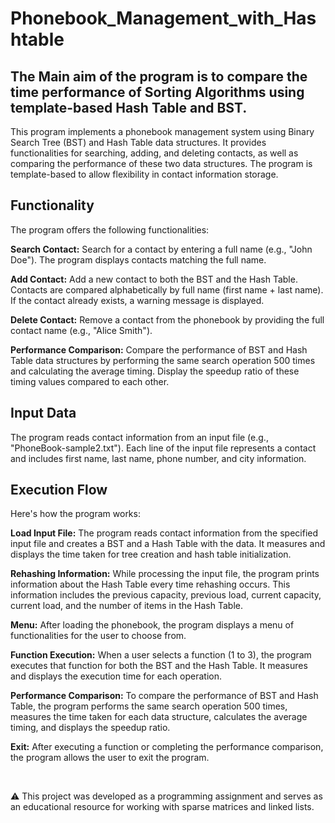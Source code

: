 # Phonebook_Management_with_Hashtable

## The Main aim of the program is to compare the time performance of Sorting Algorithms using template-based Hash Table and BST.

This program implements a phonebook management system using Binary Search Tree (BST) and Hash Table data structures. It provides functionalities for searching, adding, and deleting contacts, as well as comparing the performance of these two data structures. The program is template-based to allow flexibility in contact information storage.

## Functionality
The program offers the following functionalities:

**Search Contact:** Search for a contact by entering a full name (e.g., "John Doe"). The program displays contacts matching the full name.

**Add Contact:** Add a new contact to both the BST and the Hash Table. Contacts are compared alphabetically by full name (first name + last name). If the contact already exists, a warning message is displayed.

**Delete Contact:** Remove a contact from the phonebook by providing the full contact name (e.g., "Alice Smith").

**Performance Comparison:** Compare the performance of BST and Hash Table data structures by performing the same search operation 500 times and calculating the average timing. Display the speedup ratio of these timing values compared to each other.

## Input Data
The program reads contact information from an input file (e.g., "PhoneBook-sample2.txt"). Each line of the input file represents a contact and includes first name, last name, phone number, and city information.

## Execution Flow
Here's how the program works:

**Load Input File:** The program reads contact information from the specified input file and creates a BST and a Hash Table with the data. It measures and displays the time taken for tree creation and hash table initialization.

**Rehashing Information:** While processing the input file, the program prints information about the Hash Table every time rehashing occurs. This information includes the previous capacity, previous load, current capacity, current load, and the number of items in the Hash Table.

**Menu:** After loading the phonebook, the program displays a menu of functionalities for the user to choose from.

**Function Execution:** When a user selects a function (1 to 3), the program executes that function for both the BST and the Hash Table. It measures and displays the execution time for each operation.

**Performance Comparison:** To compare the performance of BST and Hash Table, the program performs the same search operation 500 times, measures the time taken for each data structure, calculates the average timing, and displays the speedup ratio.

**Exit:** After executing a function or completing the performance comparison, the program allows the user to exit the program.

<br>

⚠️ This project was developed as a programming assignment and serves as an educational resource for working with sparse matrices and linked lists.
